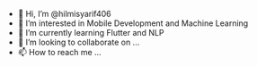 - 👋 Hi, I’m @hilmisyarif406
- 👀 I’m interested in Mobile Development and Machine Learning
- 🌱 I’m currently learning Flutter and NLP
- 💞️ I’m looking to collaborate on ...
- 📫 How to reach me ...

<!---
hilmisyarif406/hilmisyarif406 is a ✨ special ✨ repository because its `README.md` (this file) appears on your GitHub profile.
You can click the Preview link to take a look at your changes.
--->
